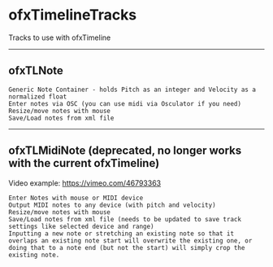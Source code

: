 ofxTimelineTracks
=================

Tracks to use with ofxTimeline

----
ofxTLNote
----
    Generic Note Container - holds Pitch as an integer and Velocity as a normalized float
    Enter notes via OSC (you can use midi via Osculator if you need)
    Resize/move notes with mouse
    Save/Load notes from xml file


----
ofxTLMidiNote (deprecated, no longer works with the current ofxTimeline)
----
Video example: https://vimeo.com/46793363

    Enter Notes with mouse or MIDI device
    Output MIDI notes to any device (with pitch and velocity)
    Resize/move notes with mouse
    Save/Load notes from xml file (needs to be updated to save track settings like selected device and range)
    Inputting a new note or stretching an existing note so that it overlaps an existing note start will overwrite the existing one, or doing that to a note end (but not the start) will simply crop the existing note.
    
